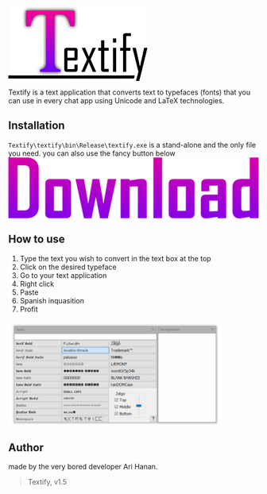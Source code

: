 <img src="https://github.com/AriHanan/Textify/blob/master/Resources/full%20logo.png" alt="Textify" title="Textify" align="middle" height="150" />

Textify is a text application that converts text to typefaces (fonts) that you can use in every chat app using Unicode and LaTeX technologies.

## Installation
`Textify\textify\bin\Release\textify.exe` is a stand-alone and the only file you need.
you can also use the fancy button below
<a href="https://github.com/AriHanan/Textify/raw/master/textify/bin/Release/textify.exe">
	<img src="https://github.com/AriHanan/Textify/blob/master/Resources/download.png" alt="Download" title="Download" align="middle" />
</a>

## How to use
1. Type the text you wish to convert in the text box at the top
2. Click on the desired typeface
3. Go to your text application
4. Right click
5. Paste
6. Spanish inquasition
7. Profit
<img src="https://github.com/AriHanan/Textify/blob/master/Resources/How%20to%20use.gif" alt="This gif took 58 takes to make." title="This gif took 58 takes to make." align="middle" />

## Author
made by the very bored developer Ari Hanan.

> Textify, v1.5
